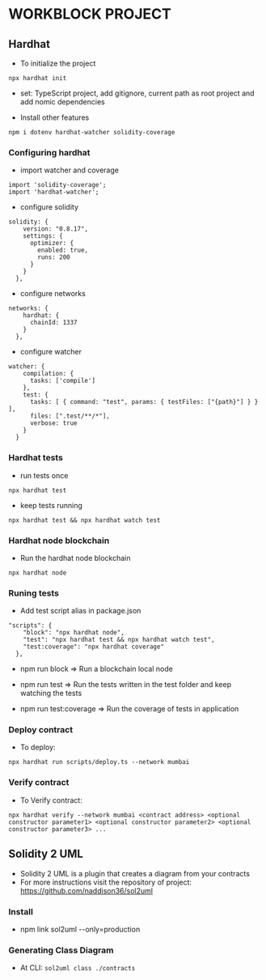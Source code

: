 # WORKBLOCK PROJECT

## Hardhat
- To initialize the project
```
npx hardhat init
```
- set: TypeScript project, add gitignore, current path as root project and add nomic dependencies

- Install other features
```
npm i dotenv hardhat-watcher solidity-coverage
```

### Configuring hardhat

- import watcher and coverage
```
import 'solidity-coverage';
import 'hardhat-watcher';
```

- configure solidity
```
solidity: {
    version: "0.8.17",
    settings: {
      optimizer: {
        enabled: true,
        runs: 200
      }
    }
  },
```

- configure networks
```
networks: {
    hardhat: {
      chainId: 1337
    }
  },
```

- configure watcher
```
watcher: {
    compilation: {
      tasks: ['compile']
    },
    test: {
      tasks: [ { command: "test", params: { testFiles: ["{path}"] } } ],
      files: [".test/**/*"],
      verbose: true
    }
  }
```

### Hardhat tests

- run tests once
```
npx hardhat test
```

- keep tests running
```
npx hardhat test && npx hardhat watch test
```

### Hardhat node blockchain

- Run the hardhat node blockchain
```
npx hardhat node
``` 

### Runing tests

- Add test script alias in package.json
```
"scripts": {
    "block": "npx hardhat node",
    "test": "npx hardhat test && npx hardhat watch test",
    "test:coverage": "npx hardhat coverage"
  },
```

- npm run block => Run a blockchain local node

- npm run test => Run the tests written in the test folder and keep watching the tests

- npm run test:coverage => Run the coverage of tests in application

### Deploy contract

- To deploy:
```
npx hardhat run scripts/deploy.ts --network mumbai
```

### Verify contract

- To Verify contract:
```
npx hardhat verify --network mumbai <contract address> <optional constructor parameter1> <optional constructor parameter2> <optional constructor parameter3> ...
```

## Solidity 2 UML

- Solidity 2 UML is a plugin that creates a diagram from your contracts
- For more instructions visit the repository of project: https://github.com/naddison36/sol2uml

### Install

- npm link sol2uml --only=production

### Generating Class Diagram

- At CLI: `sol2uml class ./contracts`
